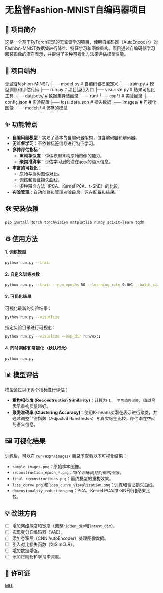 # 无监督Fashion-MNIST自编码器项目

## 🚀 项目简介

这是一个基于PyTorch实现的无监督学习项目，使用自编码器（AutoEncoder）对Fashion-MNIST数据集进行降维、特征学习和图像重构。项目通过自编码器学习服装图像的潜在表示，并提供了多种可视化方法来评估模型性能。

## 📂 项目结构
无监督fashion-MINST/
├── model.py # 自编码器模型定义
├── train.py # 模型训练和评估代码
├── run.py # 项目运行入口
├── visualize.py # 结果可视化工具
├── datasets/ # 数据集存储目录
└── run/
    └── exp*/ # 实验目录
        ├── config.json # 实验配置
        ├── loss_data.json # 损失数据
        ├── images/ # 可视化图像
        └── models/ # 保存的模型

## ✨ 功能特点

- **自编码器模型**：实现了基本的自编码器架构，包含编码器和解码器。
- **无监督学习**：不依赖标签信息进行特征学习。
- **多种评估指标**：
  - **重构相似度**：评估模型重构原始图像的能力。
  - **聚类准确率**：评估学习到的潜在表示的语义信息。
- **丰富的可视化**：
  - 原始与重构图像对比。
  - 训练和验证损失曲线。
  - 多种降维方法（PCA、Kernel PCA、t-SNE）的比较。
- **实验管理**：自动创建和管理实验目录，保存配置和结果。

## 🛠️ 安装依赖

```bash
pip install torch torchvision matplotlib numpy scikit-learn tqdm
```

## ⚙️ 使用方法

#### 1. 训练模型

```bash
python run.py --train
```

#### 2. 自定义训练参数

```bash
python run.py --train --num_epochs 50 --learning_rate 0.001 --batch_size 128 --hidden_dim 256 --latent_dim 20
```

#### 3. 可视化结果

可视化最新的实验结果：
```bash
python run.py --visualize
```

指定实验目录进行可视化：
```bash
python run.py --visualize --exp_dir run/exp1
```

#### 4. 同时训练和可视化（默认行为）

```bash
python run.py
```

## 📊 模型评估

模型通过以下两个指标进行评估：

- **重构相似度 (Reconstruction Similarity)**：计算为 `1 - 平均绝对误差`，值越高表示重构质量越好。
- **聚类准确率 (Clustering Accuracy)**：使用K-means对潜在表示进行聚类，并通过调整兰德指数（Adjusted Rand Index）与真实标签比较，评估潜在空间的语义信息。

## 🖼️ 可视化结果

训练后，可以在 `run/exp*/images/` 目录下查看以下可视化结果：

- `sample_images.png`：原始样本图像。
- `reconstruction_epoch_*.png`：每个训练周期的重构图像。
- `final_reconstructions.png`：最终模型的重构效果。
- `loss_curve.png` 和 `loss_curve_visualization.png`：训练和验证损失曲线。
- `dimensionality_reduction.png`：PCA、Kernel PCA和t-SNE降维结果比较。

## 💡 改进方向

- [ ] 增加网络深度和宽度（调整`hidden_dim`和`latent_dim`）。
- [ ] 实现变分自编码器（VAE）。
- [ ] 添加卷积层（CNN AutoEncoder）处理图像数据。
- [ ] 引入对比损失函数（如SimCLR）。
- [ ] 增加数据增强。
- [ ] 添加正则化和学习率调度。

## 📄 许可证

[MIT](LICENSE)